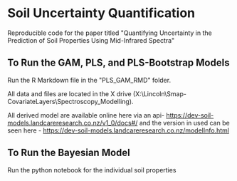 # Soil Uncertainty Quantification
Reproducible code for the paper titled "Quantifying Uncertainty in the Prediction of Soil Properties Using Mid-Infrared Spectra"

## To Run the GAM, PLS, and PLS-Bootstrap Models
Run the R Markdown file in the "PLS_GAM_RMD" folder. 

All data and files are located in the X drive (X:\Lincoln\Smap-CovariateLayers\Spectroscopy_Modelling\).

All derived model are available online here via an api-  https://dev-soil-models.landcareresearch.co.nz/v1_0/docs#/  and the version in used can be seen here - https://dev-soil-models.landcareresearch.co.nz/modelInfo.html

## To Run the Bayesian Model 
Run the python notebook for the individual soil properties 